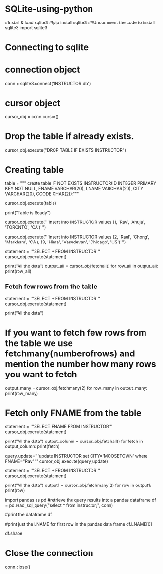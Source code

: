 # SQLite-using-python

#Install & load sqlite3
#!pip install sqlite3  ##Uncomment the code to install sqlite3
import sqlite3

# Connecting to sqlite
# connection object
conn = sqlite3.connect('INSTRUCTOR.db')
# cursor object
cursor_obj = conn.cursor()

# Drop the table if already exists.
cursor_obj.execute("DROP TABLE IF EXISTS INSTRUCTOR")

# Creating table
table = """ create table IF NOT EXISTS INSTRUCTOR(ID INTEGER PRIMARY KEY NOT NULL, FNAME VARCHAR(20), LNAME VARCHAR(20), CITY VARCHAR(20), CCODE CHAR(2));"""
 
cursor_obj.execute(table)
 
print("Table is Ready")

cursor_obj.execute('''insert into INSTRUCTOR values (1, 'Rav', 'Ahuja', 'TORONTO', 'CA')''')


cursor_obj.execute('''insert into INSTRUCTOR values (2, 'Raul', 'Chong', 'Markham', 'CA'), (3, 'Hima', 'Vasudevan', 'Chicago', 'US')''')


statement = '''SELECT * FROM INSTRUCTOR'''
cursor_obj.execute(statement)

print("All the data")
output_all = cursor_obj.fetchall()
for row_all in output_all:
  print(row_all)

## Fetch few rows from the table
statement = '''SELECT * FROM INSTRUCTOR'''
cursor_obj.execute(statement)
  
print("All the data")
# If you want to fetch few rows from the table we use fetchmany(numberofrows) and mention the number how many rows you want to fetch
output_many = cursor_obj.fetchmany(2) 
for row_many in output_many:
  print(row_many)

# Fetch only FNAME from the table
statement = '''SELECT FNAME FROM INSTRUCTOR'''
cursor_obj.execute(statement)
  
print("All the data")
output_column = cursor_obj.fetchall()
for fetch in output_column:
  print(fetch)

query_update='''update INSTRUCTOR set CITY='MOOSETOWN' where FNAME="Rav"'''
cursor_obj.execute(query_update)

statement = '''SELECT * FROM INSTRUCTOR'''
cursor_obj.execute(statement)
  
print("All the data")
output1 = cursor_obj.fetchmany(2)
for row in output1:
  print(row)

import pandas as pd
#retrieve the query results into a pandas dataframe
df = pd.read_sql_query("select * from instructor;", conn)

#print the dataframe
df

#print just the LNAME for first row in the pandas data frame
df.LNAME[0]

df.shape

# Close the connection
conn.close()
